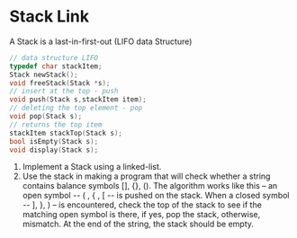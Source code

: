 # Stack Link

A Stack is a last-in-first-out (LIFO data Structure)
```c
// data structure LIFO
typedef char stackItem;
Stack newStack();
void freeStack(Stack *s);
// insert at the top - push
void push(Stack s,stackItem item);
// deleting the top element - pop
void pop(Stack s);
// returns the top item
stackItem stackTop(Stack s);
bool isEmpty(Stack s);
void display(Stack s);
```

1. Implement a Stack using a linked-list.
2. Use the stack in making a program that will check whether a string contains balance symbols [], {}, (). The algorithm works like this – an open symbol -- ( , { , [ -- is pushed on the stack. When a closed symbol -- ], }, ) – is encountered, check the top of the stack to see if the matching open symbol is there, if yes, pop the stack, otherwise, mismatch. At the end of the string, the stack should be empty.